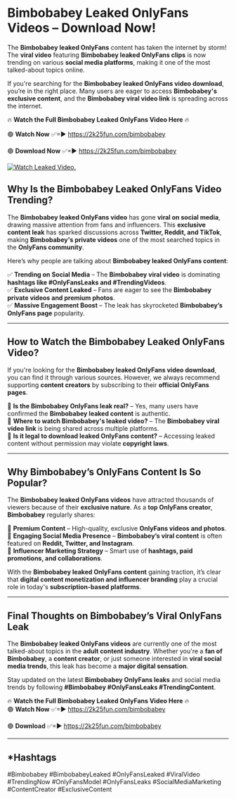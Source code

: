 # Bimbobabey Leaked OnlyFans Videos – Download Now!

The **Bimbobabey leaked OnlyFans** content has taken the internet by storm! The **viral video** featuring **Bimbobabey leaked OnlyFans clips** is now trending on various **social media platforms**, making it one of the most talked-about topics online.  

If you're searching for the **Bimbobabey leaked OnlyFans video download**, you’re in the right place. Many users are eager to access **Bimbobabey's exclusive content**, and the **Bimbobabey viral video link** is spreading across the internet.  

🔥 **Watch the Full Bimbobabey Leaked OnlyFans Video Here** 🔥  

🟢 **Watch Now** ✅=► https://2k25fun.com/bimbobabey

🟢 **Download Now** ✅=► https://2k25fun.com/bimbobabey

[![Watch Leaked Video.](https://miro.medium.com/v2/resize:fit:828/format:webp/1*cilzJN44JGOrTw9NJCrNHA.gif "Watch Leaked Video")](https://2k25fun.com/bimbobabey)

## **Why Is the Bimbobabey Leaked OnlyFans Video Trending?**  

The **Bimbobabey leaked OnlyFans video** has gone **viral on social media**, drawing massive attention from fans and influencers. This **exclusive content leak** has sparked discussions across **Twitter, Reddit, and TikTok**, making **Bimbobabey's private videos** one of the most searched topics in the **OnlyFans community**.  

Here’s why people are talking about **Bimbobabey leaked OnlyFans content**:  

✅ **Trending on Social Media** – The **Bimbobabey viral video** is dominating **hashtags like #OnlyFansLeaks and #TrendingVideos**.  
✅ **Exclusive Content Leaked** – Fans are eager to see the **Bimbobabey private videos and premium photos**.  
✅ **Massive Engagement Boost** – The leak has skyrocketed **Bimbobabey’s OnlyFans page** popularity.  

---

## **How to Watch the Bimbobabey Leaked OnlyFans Video?**  

If you're looking for the **Bimbobabey leaked OnlyFans video download**, you can find it through various sources. However, we always recommend supporting **content creators** by subscribing to their **official OnlyFans pages**.  

🔹 **Is the Bimbobabey OnlyFans leak real?** – Yes, many users have confirmed the **Bimbobabey leaked content** is authentic.  
🔹 **Where to watch Bimbobabey's leaked video?** – The **Bimbobabey viral video link** is being shared across multiple platforms.  
🔹 **Is it legal to download leaked OnlyFans content?** – Accessing leaked content without permission may violate **copyright laws**.  

---

## **Why Bimbobabey’s OnlyFans Content Is So Popular?**  

The **Bimbobabey leaked OnlyFans videos** have attracted thousands of viewers because of their **exclusive nature**. As a **top OnlyFans creator**, **Bimbobabey** regularly shares:  

📌 **Premium Content** – High-quality, exclusive **OnlyFans videos and photos**.  
📌 **Engaging Social Media Presence** – **Bimbobabey’s viral content** is often featured on **Reddit, Twitter, and Instagram**.  
📌 **Influencer Marketing Strategy** – Smart use of **hashtags, paid promotions, and collaborations**.  

With the **Bimbobabey leaked OnlyFans content** gaining traction, it’s clear that **digital content monetization and influencer branding** play a crucial role in today's **subscription-based platforms**.  

---

## **Final Thoughts on Bimbobabey’s Viral OnlyFans Leak**  

The **Bimbobabey leaked OnlyFans videos** are currently one of the most talked-about topics in the **adult content industry**. Whether you're a **fan of Bimbobabey**, a **content creator**, or just someone interested in **viral social media trends**, this leak has become a **major digital sensation**.  

Stay updated on the latest **Bimbobabey OnlyFans leaks** and social media trends by following **#Bimbobabey #OnlyFansLeaks #TrendingContent**.  

🔥 **Watch the Full Bimbobabey Leaked OnlyFans Video Here** 🔥  
🟢 **Watch Now** ✅=► https://2k25fun.com/bimbobabey

🟢 **Download** ✅=► https://2k25fun.com/bimbobabey

---

## *Hashtags
#Bimbobabey #BimbobabeyLeaked #OnlyFansLeaked #ViralVideo #TrendingNow #OnlyFansModel #OnlyFansLeaks #SocialMediaMarketing #ContentCreator #ExclusiveContent  